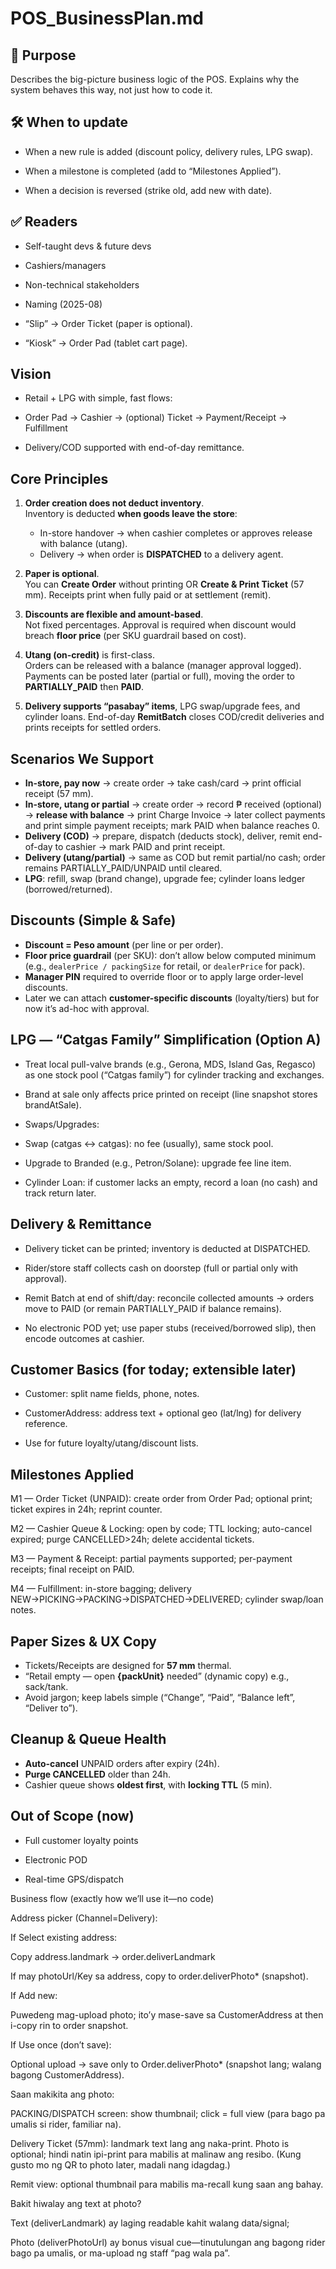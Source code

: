 # POS_BusinessPlan.md

## 📌 Purpose

Describes the big-picture business logic of the POS. Explains why the system behaves this way, not just how to code it.

## 🛠 When to update

- When a new rule is added (discount policy, delivery rules, LPG swap).

- When a milestone is completed (add to “Milestones Applied”).

- When a decision is reversed (strike old, add new with date).

## ✅ Readers

- Self-taught devs & future devs

- Cashiers/managers

- Non-technical stakeholders

- Naming (2025-08)

- “Slip” → Order Ticket (paper is optional).

- “Kiosk” → Order Pad (tablet cart page).

## Vision

- Retail + LPG with simple, fast flows:

- Order Pad → Cashier → (optional) Ticket → Payment/Receipt → Fulfillment

- Delivery/COD supported with end-of-day remittance.

## Core Principles

1. **Order creation does not deduct inventory**.  
   Inventory is deducted **when goods leave the store**:

   - In-store handover → when cashier completes or approves release with balance (utang).
   - Delivery → when order is **DISPATCHED** to a delivery agent.

2. **Paper is optional**.  
   You can **Create Order** without printing OR **Create & Print Ticket** (57 mm). Receipts print when fully paid or at settlement (remit).

3. **Discounts are flexible and amount-based**.  
   Not fixed percentages. Approval is required when discount would breach **floor price** (per SKU guardrail based on cost).

4. **Utang (on-credit)** is first-class.  
   Orders can be released with a balance (manager approval logged). Payments can be posted later (partial or full), moving the order to **PARTIALLY_PAID** then **PAID**.

5. **Delivery supports “pasabay” items**, LPG swap/upgrade fees, and cylinder loans. End-of-day **RemitBatch** closes COD/credit deliveries and prints receipts for settled orders.

## Scenarios We Support

- **In-store, pay now** → create order → take cash/card → print official receipt (57 mm).
- **In-store, utang or partial** → create order → record ₱ received (optional) → **release with balance** → print Charge Invoice → later collect payments and print simple payment receipts; mark PAID when balance reaches 0.
- **Delivery (COD)** → prepare, dispatch (deducts stock), deliver, remit end-of-day to cashier → mark PAID and print receipt.
- **Delivery (utang/partial)** → same as COD but remit partial/no cash; order remains PARTIALLY_PAID/UNPAID until cleared.
- **LPG**: refill, swap (brand change), upgrade fee; cylinder loans ledger (borrowed/returned).

## Discounts (Simple & Safe)

- **Discount = Peso amount** (per line or per order).
- **Floor price guardrail** (per SKU): don’t allow below computed minimum (e.g., `dealerPrice / packingSize` for retail, or `dealerPrice` for pack).
- **Manager PIN** required to override floor or to apply large order-level discounts.
- Later we can attach **customer-specific discounts** (loyalty/tiers) but for now it’s ad-hoc with approval.

## LPG — “Catgas Family” Simplification (Option A)

- Treat local pull-valve brands (e.g., Gerona, MDS, Island Gas, Regasco) as one stock pool (“Catgas family”) for cylinder tracking and exchanges.

- Brand at sale only affects price printed on receipt (line snapshot stores brandAtSale).

- Swaps/Upgrades:

- Swap (catgas ↔ catgas): no fee (usually), same stock pool.

- Upgrade to Branded (e.g., Petron/Solane): upgrade fee line item.

- Cylinder Loan: if customer lacks an empty, record a loan (no cash) and track return later.

## Delivery & Remittance

- Delivery ticket can be printed; inventory is deducted at DISPATCHED.

- Rider/store staff collects cash on doorstep (full or partial only with approval).

- Remit Batch at end of shift/day: reconcile collected amounts → orders move to PAID (or remain PARTIALLY_PAID if balance remains).

- No electronic POD yet; use paper stubs (received/borrowed slip), then encode outcomes at cashier.

## Customer Basics (for today; extensible later)

- Customer: split name fields, phone, notes.

- CustomerAddress: address text + optional geo (lat/lng) for delivery reference.

- Use for future loyalty/utang/discount lists.

## Milestones Applied

M1 — Order Ticket (UNPAID): create order from Order Pad; optional print; ticket expires in 24h; reprint counter.

M2 — Cashier Queue & Locking: open by code; TTL locking; auto-cancel expired; purge CANCELLED>24h; delete accidental tickets.

M3 — Payment & Receipt: partial payments supported; per-payment receipts; final receipt on PAID.

M4 — Fulfillment: in-store bagging; delivery NEW→PICKING→PACKING→DISPATCHED→DELIVERED; cylinder swap/loan notes.

## Paper Sizes & UX Copy

- Tickets/Receipts are designed for **57 mm** thermal.
- “Retail empty — open **{packUnit}** needed” (dynamic copy) e.g., sack/tank.
- Avoid jargon; keep labels simple (“Change”, “Paid”, “Balance left”, “Deliver to”).

## Cleanup & Queue Health

- **Auto-cancel** UNPAID orders after expiry (24h).
- **Purge CANCELLED** older than 24h.
- Cashier queue shows **oldest first**, with **locking TTL** (5 min).

## Out of Scope (now)

- Full customer loyalty points

- Electronic POD

- Real-time GPS/dispatch

Business flow (exactly how we’ll use it—no code)

Address picker (Channel=Delivery):

If Select existing address:

Copy address.landmark → order.deliverLandmark

If may photoUrl/Key sa address, copy to order.deliverPhoto\* (snapshot).

If Add new:

Puwedeng mag-upload photo; ito’y mase-save sa CustomerAddress at then i-copy rin to order snapshot.

If Use once (don’t save):

Optional upload → save only to Order.deliverPhoto\* (snapshot lang; walang bagong CustomerAddress).

Saan makikita ang photo:

PACKING/DISPATCH screen: show thumbnail; click = full view (para bago pa umalis si rider, familiar na).

Delivery Ticket (57mm): landmark text lang ang naka-print.
Photo is optional; hindi natin ipi-print para mabilis at malinaw ang resibo. (Kung gusto mo ng QR to photo later, madali nang idagdag.)

Remit view: optional thumbnail para mabilis ma-recall kung saan ang bahay.

Bakit hiwalay ang text at photo?

Text (deliverLandmark) ay laging readable kahit walang data/signal;

Photo (deliverPhotoUrl) ay bonus visual cue—tinutulungan ang bagong rider bago pa umalis, or ma-upload ng staff “pag wala pa”.
